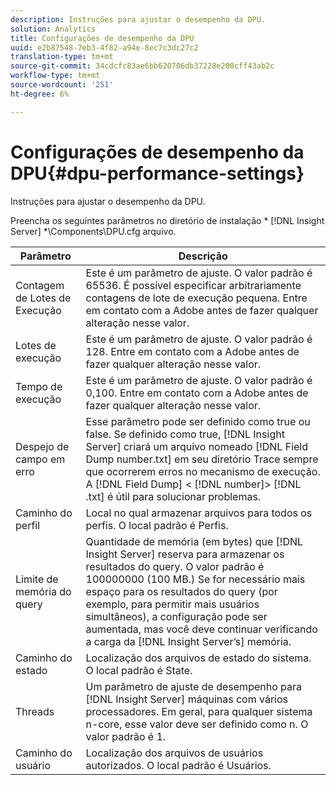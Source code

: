 ```yaml
---
description: Instruções para ajustar o desempenho da DPU.
solution: Analytics
title: Configurações de desempenho da DPU
uuid: e2b87548-7eb3-4f82-a94e-8ec7c3dc27c2
translation-type: tm+mt
source-git-commit: 34cdcfc83ae6bb620706db37228e200cff43ab2c
workflow-type: tm+mt
source-wordcount: '251'
ht-degree: 6%

---
```



# Configurações de desempenho da DPU{#dpu-performance-settings}

Instruções para ajustar o desempenho da DPU.

Preencha os seguintes parâmetros no diretório de instalação * [!DNL Insight Server] *\Components\DPU.cfg arquivo.

| Parâmetro | Descrição |
|---|---|
| Contagem de Lotes de Execução | Este é um parâmetro de ajuste. O valor padrão é 65536. É possível especificar arbitrariamente contagens de lote de execução pequena. Entre em contato com a Adobe antes de fazer qualquer alteração nesse valor. |
| Lotes de execução | Este é um parâmetro de ajuste. O valor padrão é 128. Entre em contato com a Adobe antes de fazer qualquer alteração nesse valor. |
| Tempo de execução | Este é um parâmetro de ajuste. O valor padrão é 0,100. Entre em contato com a Adobe antes de fazer qualquer alteração nesse valor. |
| Despejo de campo em erro | Esse parâmetro pode ser definido como true ou false. Se definido como true, [!DNL Insight Server] criará um arquivo nomeado [!DNL Field Dump number.txt] em seu diretório Trace sempre que ocorrerem erros no mecanismo de execução. A [!DNL Field Dump] &lt; [!DNL number]> [!DNL .txt] é útil para solucionar problemas. |
| Caminho do perfil | Local no qual armazenar arquivos para todos os perfis. O local padrão é Perfis\. |
| Limite de memória do query | Quantidade de memória (em bytes) que [!DNL Insight Server] reserva para armazenar os resultados do query. O valor padrão é 100000000 (100 MB.) Se for necessário mais espaço para os resultados do query (por exemplo, para permitir mais usuários simultâneos), a configuração pode ser aumentada, mas você deve continuar verificando a carga da [!DNL Insight Server’s] memória. |
| Caminho do estado | Localização dos arquivos de estado do sistema. O local padrão é State\. |
| Threads | Um parâmetro de ajuste de desempenho para [!DNL Insight Server] máquinas com vários processadores. Em geral, para qualquer sistema n-core, esse valor deve ser definido como n. O valor padrão é 1. |
| Caminho do usuário | Localização dos arquivos de usuários autorizados. O local padrão é Usuários\. |

